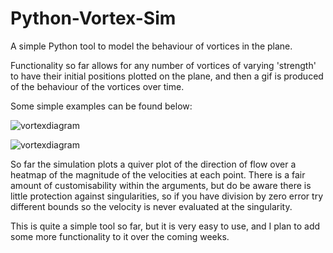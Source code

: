 # Python-Vortex-Sim
A simple Python tool to model the behaviour of vortices in the plane.

Functionality so far allows for any number of vortices of varying 'strength' to have their initial positions plotted on the plane, and then a gif is produced of the behaviour of the vortices over time.

Some simple examples can be found below:

![vortexdiagram](https://user-images.githubusercontent.com/79726292/119240588-7f236e80-bb48-11eb-9109-cb676fb66c25.gif)

![vortexdiagram](https://user-images.githubusercontent.com/79726292/119240754-cb22e300-bb49-11eb-9cdf-b1097a1c6bf8.gif)

So far the simulation plots a quiver plot of the direction of flow over a heatmap of the magnitude of the velocities at each point. There is a fair amount of customisability within the arguments, but do be aware there is little protection against singularities, so if you have division by zero error try different bounds so the velocity is never evaluated at the singularity. 

This is quite a simple tool so far, but it is very easy to use, and I plan to add some more functionality to it over the coming weeks.
